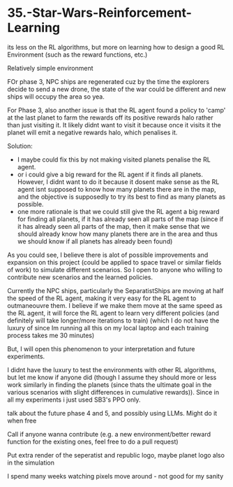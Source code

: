 # 35.-Star-Wars-Reinforcement-Learning

its less on the RL algorithms, but more on learning how to design a good RL Environment (such as the reward functions, etc.)

Relatively simple environment


FOr phase 3, NPC ships are regenerated cuz by the time the explorers decide to send a new drone, the state of the war could be different and new ships will occupy the area so yea.

For Phase 3, also another issue is that the RL agent found a policy to 'camp' at the last planet to farm the rewards off its positive rewards halo rather than just visiting it. It likely didnt want to visit it because once it visits it the planet will emit a negative rewards halo, which penalises it. 

Solution:
- I maybe could fix this by not making visited planets penalise the RL agent.
- or i could give a big reward for the RL agent if it finds all planets. However, I didnt want to do it because it dosent make sense as the RL agent isnt supposed to know how many planets there are in the map, and the objective is supposedly to try its best to find as many planets as possible.
- one more rationale is that we could still give the RL agent a big reward for finding all planets, if it has already seen all parts of the map (since if it has already seen all parts of the map, then it make sense that we should already know how many planets there are in the area and thus we should know if all planets has already been found)

As you could see, I believe there is alot of possible improvements and expansion on this project (could be applied to space travel or similar fields of work) to simulate different scenarios. So I open to anyone who willing to contribute new scenarios and the learned policies.

Currently the NPC ships, particularly the SeparatistShips are moving at half the speed of the RL agent, making it very easy for the RL agent to outmaneouvre them. I believe if we make them move at the same speed as the RL agent, it will force the RL agent to learn very different policies (and definitely will take longer/more iterations to train) (which I do not have the luxury of since Im running all this on my local laptop and each training process takes me 30 minutes)

But, I will open this phenomenon to your interpretation and future experiments.

I didnt have the luxury to test the environments with other RL algorithms, but let me know if anyone did (though I assume they should more or less work similarly in finding the planets (since thats the ultimate goal in the various scenarios with slight differences in cumulative rewards)). Since in all my experiments i just used SB3's PPO only. 

talk about the future phase 4 and 5, and possibly using LLMs. Might do it when free 

Call if anyone wanna contribute (e.g. a new environment/better reward function for the existing ones, feel free to do a pull request)

Put extra render of the seperatist and republic logo, maybe planet logo also in the simulation

I spend many weeks watching pixels move around - not good for my sanity
